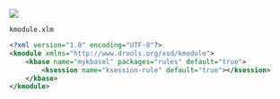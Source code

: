 

![](https://youpaiyun.zongqilive.cn/image/20200511145753.png)

`kmodule.xlm`

```xml
<?xml version="1.0" encoding="UTF-8"?>
<kmodule xmlns="http://www.drools.org/xsd/kmodule">
    <kbase name="mykbasel" packages="rules" default="true">
        <ksession name="ksession-rule" default="true"></ksession>
    </kbase>
</kmodule>
```

